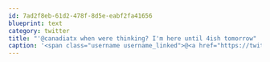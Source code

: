 ```yaml
---
id: 7ad2f8eb-61d2-478f-8d5e-eabf2fa41656
blueprint: text
category: twitter
title: "'@canadiatx when were thinking? I'm here until 4ish tomorrow"
caption: '<span class="username username_linked">@<a href="https://twitter.com/canadiatx" title="April Good">canadiatx</a></span> when were thinking? I''m here until 4ish tomorrow'
---
```

